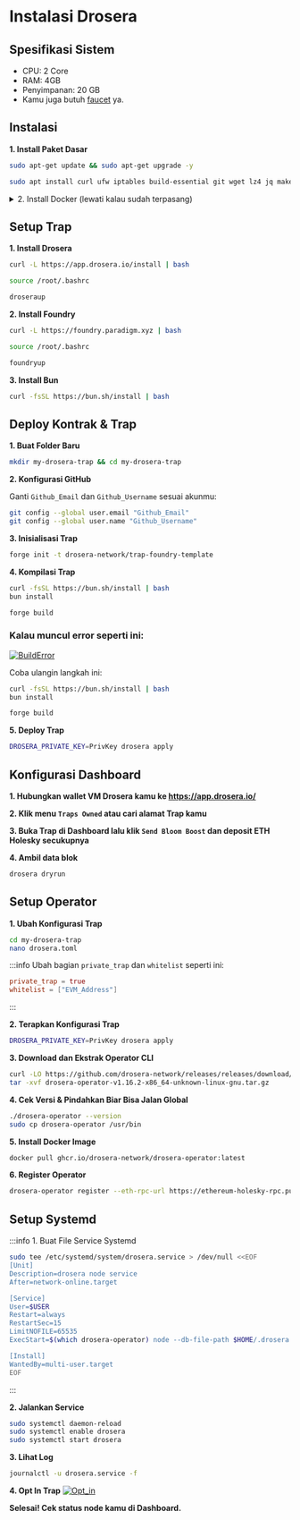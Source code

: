 
# Instalasi Drosera

## Spesifikasi Sistem

- CPU: 2 Core
- RAM: 4GB
- Penyimpanan: 20 GB
- Kamu juga butuh [faucet](https://cloud.google.com/application/web3/faucet/ethereum/holesky) ya.

## Instalasi

**1. Install Paket Dasar**
```bash
sudo apt-get update && sudo apt-get upgrade -y
```
```bash
sudo apt install curl ufw iptables build-essential git wget lz4 jq make gcc nano automake autoconf tmux htop nvme-cli libgbm1 pkg-config libssl-dev libleveldb-dev tar clang bsdmainutils ncdu unzip libleveldb-dev -y
```

<div class="custom-collapse">
<details>
  <summary>2. Install Docker (lewati kalau sudah terpasang)</summary>

<div class="collapse-content">

**1. Install Dependensi Docker**
```bash
sudo apt install apt-transport-https ca-certificates curl software-properties-common -y
```

**2. Tambahkan GPG Key Docker**
```bash
curl -fsSL https://download.docker.com/linux/ubuntu/gpg | sudo gpg --dearmor -o /etc/apt/trusted.gpg.d/docker.gpg
```

**3. Tambahkan Repository Docker**
```bash
echo "deb [arch=amd64] https://download.docker.com/linux/ubuntu $(lsb_release -cs) stable" | \
sudo tee /etc/apt/sources.list.d/docker.list > /dev/null
```

**4. Install Docker CE**
```bash
sudo apt update
sudo apt install docker-ce docker-ce-cli containerd.io -y
```

**5. Cek Status Docker**
```bash
sudo systemctl status docker
```
</div>
</details>
</div>

## Setup Trap

**1. Install Drosera**
```bash
curl -L https://app.drosera.io/install | bash
```
```bash
source /root/.bashrc
```
```bash
droseraup
```

**2. Install Foundry**
```bash
curl -L https://foundry.paradigm.xyz | bash
```
```bash
source /root/.bashrc
```
```bash
foundryup
```

**3. Install Bun**
```bash
curl -fsSL https://bun.sh/install | bash
```

## Deploy Kontrak & Trap

**1. Buat Folder Baru**
```bash
mkdir my-drosera-trap && cd my-drosera-trap
```

**2. Konfigurasi GitHub**

Ganti `Github_Email` dan `Github_Username` sesuai akunmu:
```bash
git config --global user.email "Github_Email"
git config --global user.name "Github_Username"
```

**3. Inisialisasi Trap**
```bash
forge init -t drosera-network/trap-foundry-template
```

**4. Kompilasi Trap**
```bash
curl -fsSL https://bun.sh/install | bash
bun install
```
```bash
forge build
```

### Kalau muncul error seperti ini:
[![BuildError](/images/forge_build_error.png)](/images/forge_build_error.png)

Coba ulangin langkah ini:
```bash
curl -fsSL https://bun.sh/install | bash
bun install
```
```bash
forge build
```

**5. Deploy Trap**
```bash
DROSERA_PRIVATE_KEY=PrivKey drosera apply
```

## Konfigurasi Dashboard

**1. Hubungkan wallet VM Drosera kamu ke https://app.drosera.io/**

**2. Klik menu `Traps Owned` atau cari alamat Trap kamu**

**3. Buka Trap di Dashboard lalu klik `Send Bloom Boost` dan deposit ETH Holesky secukupnya**

**4. Ambil data blok**
```bash
drosera dryrun
```

## Setup Operator

**1. Ubah Konfigurasi Trap**
```bash
cd my-drosera-trap
nano drosera.toml
```

:::info Ubah bagian `private_trap` dan `whitelist` seperti ini:
```toml
private_trap = true
whitelist = ["EVM_Address"]
```
:::

**2. Terapkan Konfigurasi Trap**
```bash
DROSERA_PRIVATE_KEY=PrivKey drosera apply
```

**3. Download dan Ekstrak Operator CLI**
```bash
curl -LO https://github.com/drosera-network/releases/releases/download/v1.16.2/drosera-operator-v1.16.2-x86_64-unknown-linux-gnu.tar.gz
tar -xvf drosera-operator-v1.16.2-x86_64-unknown-linux-gnu.tar.gz
```

**4. Cek Versi & Pindahkan Biar Bisa Jalan Global**
```bash
./drosera-operator --version
sudo cp drosera-operator /usr/bin
```

**5. Install Docker Image**
```bash
docker pull ghcr.io/drosera-network/drosera-operator:latest
```

**6. Register Operator**
```bash
drosera-operator register --eth-rpc-url https://ethereum-holesky-rpc.publicnode.com --eth-private-key PrivKey
```

## Setup Systemd

:::info 1. Buat File Service Systemd
```bash
sudo tee /etc/systemd/system/drosera.service > /dev/null <<EOF
[Unit]
Description=drosera node service
After=network-online.target

[Service]
User=$USER
Restart=always
RestartSec=15
LimitNOFILE=65535
ExecStart=$(which drosera-operator) node --db-file-path $HOME/.drosera.db --network-p2p-port 31313 --server-port 31314     --eth-rpc-url https://ethereum-holesky-rpc.publicnode.com     --eth-backup-rpc-url https://1rpc.io/holesky     --drosera-address 0xea08f7d533C2b9A62F40D5326214f39a8E3A32F8     --eth-private-key Priv_Key     --listen-address 0.0.0.0     --network-external-p2p-address VPS_IP     --disable-dnr-confirmation true

[Install]
WantedBy=multi-user.target
EOF
```
:::

**2. Jalankan Service**
```bash
sudo systemctl daemon-reload
sudo systemctl enable drosera
sudo systemctl start drosera
```

**3. Lihat Log**
```bash
journalctl -u drosera.service -f
```

**4. Opt In Trap**
[![Opt_in](/images/Opt_in.png)](/images/Opt_in.png)

**Selesai! Cek status node kamu di Dashboard.**
